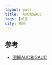 ```yaml
---
layout: post
title:  AUC和GAUC
tags: [ml]
city: 杭州 
---
```


参考
----------
+ [图解AUC和GAUC](https://zhuanlan.zhihu.com/p/84350940)
